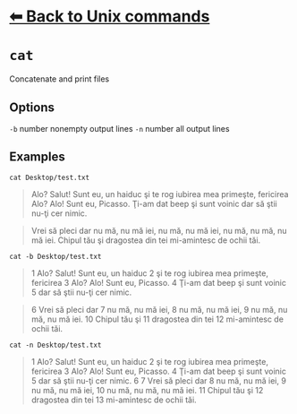 # [⬅ Back	to Unix commands](Unix.md)
# `cat`
Concatenate and print files

## Options
`-b` number nonempty output lines
`-n` number all output lines

## Examples
`cat Desktop/test.txt`
>Alo? Salut! Sunt eu, un haiduc
şi te rog iubirea mea primeşte, fericirea
Alo? Alo! Sunt eu, Picasso.
Ţi-am dat beep şi sunt voinic
dar să ştii nu-ţi cer nimic.

>Vrei să pleci dar
nu mă, nu mă iei,
nu mă, nu mă iei,
nu mă, nu mă, nu mă iei.
Chipul tău şi
dragostea din tei
mi-amintesc de ochii tăi.


`cat -b Desktop/test.txt`
> 1	Alo? Salut! Sunt eu, un haiduc
     2	şi te rog iubirea mea primeşte, fericirea
     3	Alo? Alo! Sunt eu, Picasso.
     4	Ţi-am dat beep şi sunt voinic
     5	dar să ştii nu-ţi cer nimic.

  >   6	Vrei să pleci dar
     7	nu mă, nu mă iei,
     8	nu mă, nu mă iei,
     9	nu mă, nu mă, nu mă iei.
    10	Chipul tău şi
    11	dragostea din tei
    12	mi-amintesc de ochii tăi.


`cat -n Desktop/test.txt`
>   1	Alo? Salut! Sunt eu, un haiduc
     2	şi te rog iubirea mea primeşte, fericirea
     3	Alo? Alo! Sunt eu, Picasso.
     4	Ţi-am dat beep şi sunt voinic
     5	dar să ştii nu-ţi cer nimic.
     6
     7	Vrei să pleci dar
     8	nu mă, nu mă iei,
     9	nu mă, nu mă iei,
    10	nu mă, nu mă, nu mă iei.
    11	Chipul tău şi
    12	dragostea din tei
    13	mi-amintesc de ochii tăi.
